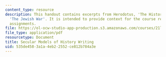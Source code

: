 ```yaml
---
content_type: resource
description: This handout contains excerpts from Herodotus, 'The Histories'; and Josephus,
  'The Jewish War'. It is intended to provide context for the course readings and
  assignments.
file: https://ol-ocw-studio-app-production.s3.amazonaws.com/courses/21l-707-arthurian-literature-and-celtic-colonization-spring-2005/535de4583a1a4eb22552ce812b784a3e_4_sec_mod_his_wr.pdf
file_type: application/pdf
resourcetype: Document
title: Secular Models of History Writing
uid: 535de458-3a1a-4eb2-2552-ce812b784a3e
---
```

